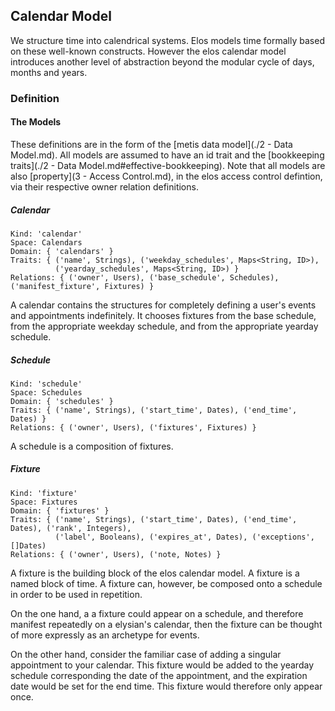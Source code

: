 Calendar Model
--------------

We structure time into calendrical systems. Elos models time formally based on these well-known constructs. However the elos calendar model introduces another level of abstraction beyond the modular cycle of days, months and years.

### Definition

#### The Models

These definitions are in the form of the [metis data model](./2 - Data Model.md). All models are assumed to have an id trait and the [bookkeeping traits](./2 - Data Model.md#effective-bookkeeping). Note that all models are also [property](3 - Access Control.md), in the elos access control defintion, via their respective owner relation definitions.

##### Calendar

    Kind: 'calendar'
    Space: Calendars
    Domain: { 'calendars' }
    Traits: { ('name', Strings), ('weekday_schedules', Maps<String, ID>), 
              ('yearday_schedules', Maps<String, ID>) }
    Relations: { ('owner', Users), ('base_schedule', Schedules), ('manifest_fixture', Fixtures) }
    
A calendar contains the structures for completely defining a user's events and appointments indefinitely. It chooses fixtures from the base schedule, from the appropriate weekday schedule, and from the appropriate yearday schedule.

##### Schedule

    Kind: 'schedule'
    Space: Schedules
    Domain: { 'schedules' }
    Traits: { ('name', Strings), ('start_time', Dates), ('end_time', Dates) }
    Relations: { ('owner', Users), ('fixtures', Fixtures) }
    
A schedule is a composition of fixtures.

##### Fixture

    Kind: 'fixture'
    Space: Fixtures
    Domain: { 'fixtures' }
    Traits: { ('name', Strings), ('start_time', Dates), ('end_time', Dates), ('rank', Integers), 
              ('label', Booleans), ('expires_at', Dates), ('exceptions', []Dates)
    Relations: { ('owner', Users), ('note, Notes) }
    
A fixture is the building block of the elos calendar model. A fixture is a named block of time. A fixture can, however, be composed onto a schedule in order to be used in repetition. 

On the one hand, a a fixture could appear on a schedule, and therefore manifest repeatedly on a elysian's calendar, then the fixture can be thought of more expressly as an archetype for events.

On the other hand, consider the familiar case of adding a singular appointment to your calendar. This fixture would be added to the yearday schedule corresponding the date of the appointment, and the expiration date would be set for the end time. This fixture would therefore only appear once.
